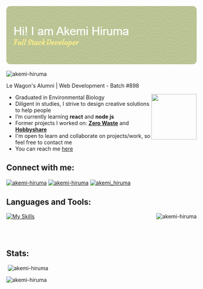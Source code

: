 ![Header](./banner-github.png)
<p align="left"> <img src="https://komarev.com/ghpvc/?username=akemi-hiruma&label=Profile%20views&color=0e75b6&style=flat" alt="akemi-hiruma" /> </p>
<p>Le Wagon's Alumni | Web Development - Batch #898 </p>
<ul>
  <li> Graduated in Environmental Biology <img align="right" src="https://c.tenor.com/FjenEi239_sAAAAC/tonton-tobi.gif" height="120" width="120"></li>
  <li> Diligent in studies, I strive to design creative solutions to help people </li>
  <li> I’m currently learning <strong>react</strong> and <strong>node js</strong> </li>
  <li> Former projects I worked on: <a href="https://www.zerowaste.app.br/" target="blank"><strong>Zero Waste</strong></a> and <a href="https://hobbyshare-brunasuzuki.herokuapp.com/" target="blank"> <strong>Hobbyshare</strong> </a> </li>
  <li> I'm open to learn and collaborate on projects/work, so feel free to contact me </li>
  <li> You can reach me <a href = "mailto:akemi.hiruma@gmail.com" target="blank">here</a></li>
</ul>
<!-- Social Media -->
<h2 align="left">Connect with me:</h2>
<p align="left">
  <a href="https://linkedin.com/in/akemi-hiruma/" target="blank"><img align="center" src="https://raw.githubusercontent.com/rahuldkjain/github-profile-readme-generator/master/src/images/icons/Social/linked-in-alt.svg" alt="akemi-hiruma" height="30" width="40" /></a>
  <a href="https://www.instagram.com/akemihiruma/" target="blank"><img align="center" src="https://raw.githubusercontent.com/danielcranney/readme-generator/main/public/icons/socials/instagram.svg" alt="akemi-hiruma" height="30" width="40" /></a>
  <a href="https://twitter.com/akemi_hiruma" target="blank"><img align="center" src="https://raw.githubusercontent.com/rahuldkjain/github-profile-readme-generator/master/src/images/icons/Social/twitter.svg" alt="akemi_hiruma" height="30" width="40" /></a>
</p>

<h2 align="left">Languages and Tools:</h2>
<p><img align="right" src="https://github-readme-stats.vercel.app/api/top-langs?username=akemi-hiruma&show_icons=true&locale=en&layout=compact" alt="akemi-hiruma" /></p>

[![My Skills](https://skillicons.dev/icons?i=ruby,html,css,js,rails,bootstrap,git,github,heroku,cloudflare,sqlite,postgres,sass,vscode,figma&perline=5&theme=light)](https://skillicons.dev)

<br></br>
<h2 align="left">Stats:</h2>
<p>&nbsp;<img align="justify" src="https://github-readme-stats.vercel.app/api?username=akemi-hiruma&show_icons=true&locale=en" alt="akemi-hiruma" /></p>
<p><img align="justify" src="https://github-readme-streak-stats.herokuapp.com/?user=akemi-hiruma&" alt="akemi-hiruma" /></p>
